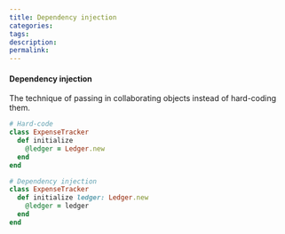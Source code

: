 ```yaml
---
title: Dependency injection
categories: 
tags: 
description: 
permalink: 
---
```

#### Dependency injection
The technique of passing in collaborating objects instead of hard-coding them.  

```ruby
# Hard-code
class ExpenseTracker
  def initialize
    @ledger = Ledger.new
  end
end

# Dependency injection
class ExpenseTracker
  def initialize ledger: Ledger.new
    @ledger = ledger
  end
end
```
